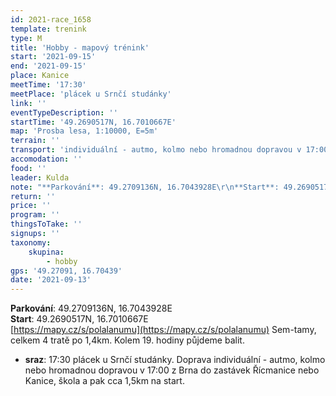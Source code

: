 ```yaml
---
id: 2021-race_1658
template: trenink
type: M
title: 'Hobby - mapový trénink'
start: '2021-09-15'
end: '2021-09-15'
place: Kanice
meetTime: '17:30'
meetPlace: 'plácek u Srnčí studánky'
link: ''
eventTypeDescription: ''
startTime: '49.2690517N, 16.7010667E'
map: 'Prosba lesa, 1:10000, E=5m'
terrain: ''
transport: 'individuální - autmo, kolmo nebo hromadnou dopravou v 17:00 z Brna do zastávek Řícmanice nebo Kanice, škola a pak cca 1,5km na start'
accomodation: ''
food: ''
leader: Kulda
note: "**Parkování**: 49.2709136N, 16.7043928E\r\n**Start**: 49.2690517N, 16.7010667E\r\nhttps://mapy.cz/s/polalanumu\r\n\r\nSem-tamy, celkem 4 tratě po 1,4km. Kolem 19. hodiny půjdeme balit."
return: ''
price: ''
program: ''
thingsToTake: ''
signups: ''
taxonomy:
    skupina:
        - hobby
gps: '49.27091, 16.70439'
date: '2021-09-13'
---
```


**Parkování**: 49.2709136N, 16.7043928E  
**Start**: 49.2690517N, 16.7010667E  
[https://mapy.cz/s/polalanumu](https://mapy.cz/s/polalanumu) Sem-tamy, celkem 4 tratě po 1,4km. Kolem 19. hodiny půjdeme balit.

*   **sraz**: 17:30 plácek u Srnčí studánky. Doprava individuální - autmo, kolmo nebo hromadnou dopravou v 17:00 z Brna do zastávek Řícmanice nebo Kanice, škola a pak cca 1,5km na start.